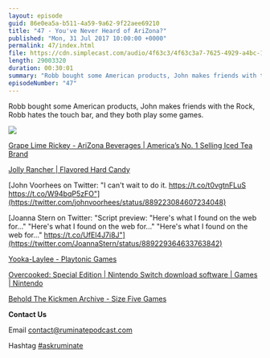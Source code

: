 ```yaml
---
layout: episode
guid: 86e0ea5a-b511-4a59-9a62-9f22aee69210
title: "47 - You've Never Heard of AriZona?"
published: "Mon, 31 Jul 2017 10:00:00 +0000"
permalink: 47/index.html
file: https://cdn.simplecast.com/audio/4f63c3/4f63c3a7-7625-4929-a4bc-1ef4cdcbca06/c1d64f96-e4ea-4e80-8b6c-97a4e4ae5635/ef169210_tc.mp3?aid=rss_feed&feed=7Rzwf7P6
length: 29003320
duration: 00:30:01
summary: "Robb bought some American products, John makes friends with the Rock, Robb hates the touch bar, and they both play some games."
episodeNumber: "47"
---
```


Robb bought some American products, John makes friends with the Rock, Robb hates the touch bar, and they both play some games.

![](https://rmlewisuk.s3.amazonaws.com/behold-the-kickmen.png)

[Grape Lime Rickey - AriZona Beverages | America’s No. 1 Selling Iced Tea Brand](https://www.drinkarizona.com/product/grape-lime-rickey)

[Jolly Rancher | Flavored Hard Candy](https://www.hersheys.com/jolly-rancher/en_us/home.html)

[John Voorhees on Twitter: "I can't wait to do it. https://t.co/t0vgtnFLuS https://t.co/W94bqP5zFO"](https://twitter.com/johnvoorhees/status/889223084607234048)

[Joanna Stern on Twitter: "Script preview: "Here's what I found on the web for..." "Here's what I found on the web for..." "Here's what I found on the web for..." https://t.co/UfEl4J7i8J"](https://twitter.com/JoannaStern/status/889229364633763842)

[Yooka-Laylee - Playtonic Games](http://www.playtonicgames.com/games/yooka-laylee/)

[Overcooked: Special Edition | Nintendo Switch download software | Games | Nintendo](https://www.nintendo.co.uk/Games/Nintendo-Switch-download-software/Overcooked-Special-Edition-1206975.html)

[Behold The Kickmen Archive - Size Five Games](http://www.sizefivegames.com/category/behold-the-kickmen/)

**Contact Us**

Email [contact@ruminatepodcast.com](mailto:contact@ruminatepodcast.com)

Hashtag [#askruminate](https://twitter.com/search?q=askruminate)
